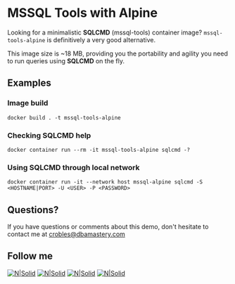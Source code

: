 # MSSQL Tools with Alpine

Looking for a minimalistic **SQLCMD** (mssql-tools) container image? ```mssql-tools-alpine``` is definitively a very good alternative.

This image size is ~18 MB, providing you the portability and agility you need to run queries using **SQLCMD** on the fly.

## Examples

### Image build
```docker
docker build . -t mssql-tools-alpine
````

### Checking SQLCMD help
```docker
docker container run --rm -it mssql-tools-alpine sqlcmd -?
```

### Using SQLCMD through local network
```docker
docker container run -it --network host mssql-alpine sqlcmd -S <HOSTNAME|PORT> -U <USER> -P <PASSWORD>
```

## Questions?
If you have questions or comments about this demo, don't hesitate to contact me at <crobles@dbamastery.com>

## Follow me
[![N|Solid](http://dbamastery.com/wp-content/uploads/2018/08/if_twitter_circle_color_107170.png)](https://twitter.com/dbamastery) [![N|Solid](http://dbamastery.com/wp-content/uploads/2018/08/if_github_circle_black_107161.png)](https://github.com/dbamaster) [![N|Solid](http://dbamastery.com/wp-content/uploads/2018/08/if_linkedin_circle_color_107178.png)](https://www.linkedin.com/in/croblesdba/) [![N|Solid](http://dbamastery.com/wp-content/uploads/2018/08/if_browser_1055104.png)](http://dbamastery.com/)
